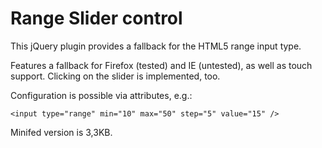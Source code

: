 Range Slider control
====================

This jQuery plugin provides a fallback for the HTML5 range input type.

Features a fallback for Firefox (tested) and IE (untested), as well as touch support. Clicking on the slider is
implemented, too.

Configuration is possible via attributes, e.g.:
```
<input type="range" min="10" max="50" step="5" value="15" />
```

Minifed version is 3,3KB.